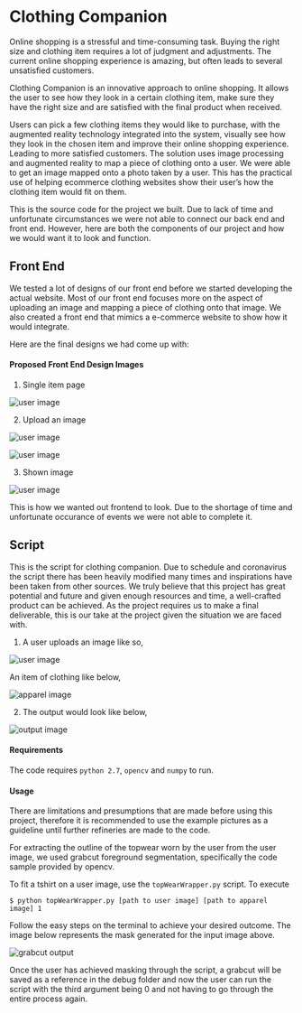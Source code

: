 # Clothing Companion

Online shopping is a stressful and time-consuming task. Buying the right size and clothing item
requires a lot of judgment and adjustments. The current online shopping experience is amazing,
but often leads to several unsatisfied customers.

Clothing Companion is an innovative approach to online shopping. It allows the user to see
how they look in a certain clothing item, make sure they have the right size and are satisfied with
the final product when received.

Users can pick a few clothing items they would like to purchase, with the augmented reality
technology integrated into the system, visually see how they look in the chosen item and improve
their online shopping experience. Leading to more satisfied customers. The solution uses image
processing and augmented reality to map a piece of clothing onto a user. We were able to get an
image mapped onto a photo taken by a user. This has the practical use of helping ecommerce
clothing websites show their user’s how the clothing item would fit on them.

This is the source code for the project we built. Due to lack of time and unfortunate circumstances we were not able to connect our back end and front end. However, here are both the components of our project and how we would want it to look and function.

## Front End

We tested a lot of designs of our front end before we started developing the actual website. Most of our front end focuses more on the aspect of uploading an image and mapping a piece of clothing onto that image. We also created a front end that mimics a e-commerce website to show how it would integrate.

Here are the final designs we had come up with:

#### Proposed Front End Design Images

1. Single item page

![user image](/03_item_page.png)

2. Upload an image

![user image](/04_Upload_Image.png)

![user image](/06_Upload_Image%20Complete.png)

3. Shown image

![user image](/07_Shown_image.png)

This is how we wanted out frontend to look. Due to the shortage of time and unfortunate occurance of events we were not able to complete it.

## Script

This is the script for clothing companion. Due to schedule and coronavirus the script there has been heavily modified many times and inspirations have been taken from other sources. We truly believe that this project has great potential and future and given enough resources and time, a well-crafted product can be achieved. As the project requires us to make a final deliverable, this is our take at the project given the situation we are faced with.

1. A user uploads an image like so,

![user image](/script/input.jpg)

An item of clothing like below,

![apparel image](/script/apparel.jpg)

2. The output would look like below,

![output image](/script/onUser.jpg)

#### Requirements

The code requires `python 2.7`, `opencv` and `numpy` to run.

#### Usage

There are limitations and presumptions that are made before using this project, therefore it is recommended to use the example pictures as a guideline until further refineries are made to the code.

For extracting the outline of the topwear worn by the user from the user image, we used grabcut foreground segmentation, specifically the code sample provided by opencv.

To fit a tshirt on a user image, use the `topWearWrapper.py` script. To execute 

```
$ python topWearWrapper.py [path to user image] [path to apparel image] 1
```

Follow the easy steps on the terminal to achieve your desired outcome. The image below represents the mask generated for the input image above. 

![grabcut output](/script/debug/grabcutOutput.png)

Once the user has achieved masking through the script, a grabcut will be saved as a reference in the debug folder and now the user can run the script with the third argument being 0 and not having to go through the entire process again.










